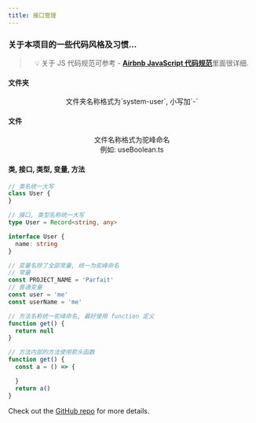 ```yaml
---
title: 接口管理
---
```

<PageHeader />

<div class="mt-1/12 text-center">
  <!-- You can use Vue components inside markdown -->
  <div i-carbon-dicom-overlay class="text-4xl -mb-6 m-auto" />
  <h3>关于本项目的一些代码风格及习惯...</h3>
</div>

<blockquote align="center">
<p>💡 关于 JS 代码规范可参考 - <a href="https://github.com/BingKui/javascript-zh"><strong>Airbnb JavaScript 代码规范</strong></a>里面很详细.</p>
</blockquote>

#### 文件夹
<p align="center">
文件夹名称格式为`system-user`, 小写加`-`
</p>

#### 文件
<p align="center">
文件名称格式为驼峰命名<br>
例如: useBoolean.ts<br>
</p>

#### 类, 接口, 类型, 变量, 方法
```ts
// 类名统一大写
class User {
}

// 接口, 类型名称统一大写
type User = Record<string, any>

interface User {
  name: string
}

// 变量名除了全部常量, 统一为驼峰命名
// 常量
const PROJECT_NAME = 'Parfait'
// 普通变量
const user = 'me'
const userName = 'me'

// 方法名称统一驼峰命名, 最好使用 function 定义
function get() {
  return null
}

// 方法内部的方法使用箭头函数
function get() {
  const a = () => {

  }
  return a()
}
```

Check out the [GitHub repo](https://github.com/dud9/parfait) for more details.

<br>

